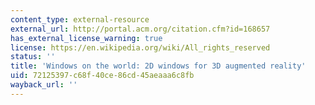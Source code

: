 ```yaml
---
content_type: external-resource
external_url: http://portal.acm.org/citation.cfm?id=168657
has_external_license_warning: true
license: https://en.wikipedia.org/wiki/All_rights_reserved
status: ''
title: 'Windows on the world: 2D windows for 3D augmented reality'
uid: 72125397-c68f-40ce-86cd-45aeaaa6c8fb
wayback_url: ''
---
```

